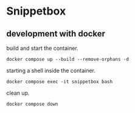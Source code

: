 # Snippetbox

## development with docker

build and start the container.

```
docker compose up --build --remove-orphans -d
```

starting a shell inside the container.

```
docker compose exec -it snippetbox bash
```

clean up.

```
docker compose down
```
